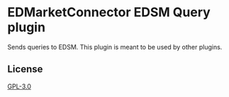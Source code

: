 # EDMarketConnector EDSM Query plugin

Sends queries to EDSM. This plugin is meant to be used by other plugins.

## License

[GPL-3.0](https://choosealicense.com/licenses/gpl-3.0/)
